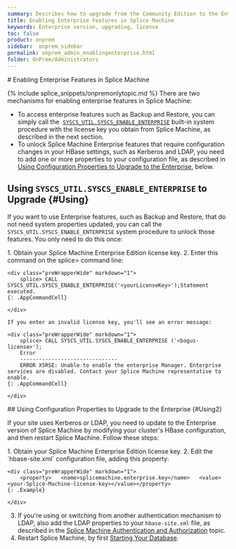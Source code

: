 ```yaml
---
summary: Describes how to upgrade from the Community Edition to the Enterprise Edition of Splice Machine
title: Enabling Enterprise Features in Splice Machine
keywords: Enterprise version, upgrading, license
toc: false
product: onprem
sidebar:  onprem_sidebar
permalink: onprem_admin_enablingenterprise.html
folder: OnPrem/Administrators
---
```

<section>
<div class="TopicContent" data-swiftype-index="true" markdown="1">
# Enabling Enterprise Features in Splice Machine

{% include splice_snippets/onpremonlytopic.md %}
There are two mechanisms for enabling enterprise features in Splice
Machine:

* To access enterprise features such as Backup and Restore, you can
  simply call the
 &nbsp;[`SYSCS_UTIL.SYSCS_ENABLE_ENTERPRISE`](sqlref_sysprocs_enableenterprise.html) built-in
  system procedure with the license key you obtain from Splice Machine,
  as described in the next section.
* To unlock Splice Machine Enterprise features that require
  configuration changes in your HBase settings, such as Kerberos and
  LDAP, you need to add one or more properties to your configuration
  file, as described in [Using Configuration Properties to Upgrade to
  the Enterprise](#Using2), below.

## Using `SYSCS_UTIL.SYSCS_ENABLE_ENTERPRISE` to Upgrade   {#Using}

If you want to use Enterprise features, such as Backup and Restore, that
do not need system properties updated, you can call the
`SYSCS_UTIL.SYSCS_ENABLE_ENTERPRISE` system procedure to unlock those
features. You only need to do this once:

<div class="opsStepsList" markdown="1">
1.  Obtain your Splice Machine Enterprise Edition license key.
2.  Enter this command on the <span
    class="AppCommand">splice&gt;</span> command line:
    
    <div class="preWrapperWide" markdown="1">
        splice> CALL SYSCS_UTIL.SYSCS_ENABLE_ENTERPRISE('<yourLicenseKey>');Statement executed.
    {: .AppCommandCell}
    
    </div>
    
    If you enter an invalid license key, you'll see an error message:
    
    <div class="preWrapperWide" markdown="1">
        splice> CALL SYSCS_UTIL.SYSCS_ENABLE_ENTERPRISE ('<bogus-license>');
        Error
        -------------------------------
        ERROR XSRSE: Unable to enable the enterprise Manager. Enterprise services are disabled. Contact your Splice Machine representative to enable.
    {: .AppCommandCell}
    
    </div>

</div>
## Using Configuration Properties to Upgrade to the Enterprise   {#Using2}

If your site uses Kerberos or LDAP, you need to update to the Enterprise
version of Splice Machine by modifying your cluster's HBase
configuration, and then restart Splice Machine. Follow these steps:

<div class="opsStepsList" markdown="1">
1.  Obtain your Splice Machine Enterprise Edition license key.
2.  Edit the `hbase-site.xml` configuration file, adding this property:
    
    <div class="preWrapperWide" markdown="1">
        <property>   <name>splicemachine.enterprise.key</name>   <value><your-Splice-Machine-license-key></value></property>
    {: .Example}
    
    </div>

3.  If you're using or switching from another authentication mechanism
    to LDAP, also add the LDAP properties to your `hbase-site.xml` file,
    as described in the [Splice Machine Authentication and
    Authorization](developers_fundamentals_auth.html) topic.
4.  Restart Splice Machine, by first [Starting Your
    Database](onprem_admin_startingdb.html).

</div>
</div>
</section>

